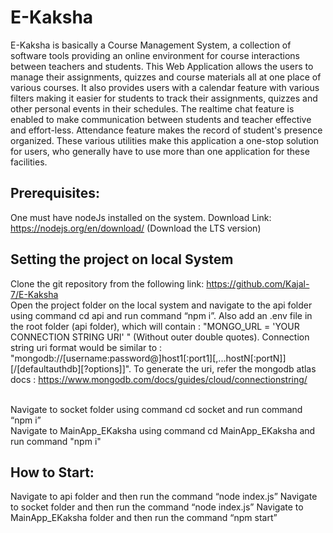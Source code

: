 # E-Kaksha
E-Kaksha is basically a Course Management System, a collection of software tools providing an online environment for course interactions between teachers and students. This Web Application allows the users to manage their assignments, quizzes and course materials all at one place of various courses. It also provides users with a calendar feature with various filters making it easier for students to track their assignments, quizzes and other personal events in their schedules. The realtime chat feature is enabled to make communication between students and teacher effective and effort-less. Attendance feature makes the record of student's presence organized. These various utilities make this application a one-stop solution for users, who generally have to use more than one application for these facilities.
  
## Prerequisites:

One must have nodeJs installed on the system. 
Download Link: https://nodejs.org/en/download/ (Download the LTS version)
## Setting the project on local System
Clone the git repository from the following link: https://github.com/Kajal-7/E-Kaksha
<br/>
Open the project folder on the local system and navigate to the api folder using command cd api and run command “npm i”. 
Also add an .env file in the root folder (api folder), which will contain : "MONGO_URL = 'YOUR CONNECTION STRING URI' " (Without outer double quotes).
Connection string uri format would be similar to : "mongodb://[username:password@]host1[:port1][,...hostN[:portN]][/[defaultauthdb][?options]]".
To generate the uri, refer the mongodb atlas docs : https://www.mongodb.com/docs/guides/cloud/connectionstring/

<br/>
Navigate to socket folder using command cd socket  and run command “npm i”
<br/>
Navigate to MainApp_EKaksha using command cd MainApp_EKaksha and run command "npm i"


## How to Start:
Navigate to api folder and then run the command “node index.js”
Navigate to socket folder and then run the command “node index.js”
Navigate to MainApp_EKaksha folder and then run the command “npm start” 
